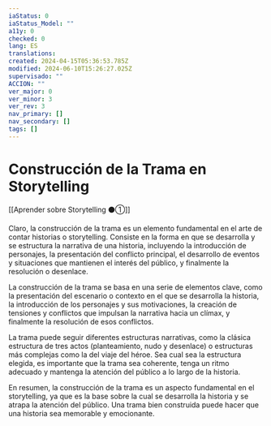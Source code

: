 ```yaml
---
iaStatus: 0
iaStatus_Model: ""
a11y: 0
checked: 0
lang: ES
translations: 
created: 2024-04-15T05:36:53.785Z
modified: 2024-06-10T15:26:27.025Z
supervisado: ""
ACCION: ""
ver_major: 0
ver_minor: 3
ver_rev: 3
nav_primary: []
nav_secondary: []
tags: []
---
```

# Construcción de la Trama en Storytelling

[[Aprender sobre Storytelling ⚫①]]

Claro, la construcción de la trama es un elemento fundamental en el arte de contar historias o storytelling. Consiste en la forma en que se desarrolla y se estructura la narrativa de una historia, incluyendo la introducción de personajes, la presentación del conflicto principal, el desarrollo de eventos y situaciones que mantienen el interés del público, y finalmente la resolución o desenlace.

La construcción de la trama se basa en una serie de elementos clave, como la presentación del escenario o contexto en el que se desarrolla la historia, la introducción de los personajes y sus motivaciones, la creación de tensiones y conflictos que impulsan la narrativa hacia un clímax, y finalmente la resolución de esos conflictos.

La trama puede seguir diferentes estructuras narrativas, como la clásica estructura de tres actos (planteamiento, nudo y desenlace) o estructuras más complejas como la del viaje del héroe. Sea cual sea la estructura elegida, es importante que la trama sea coherente, tenga un ritmo adecuado y mantenga la atención del público a lo largo de la historia.

En resumen, la construcción de la trama es un aspecto fundamental en el storytelling, ya que es la base sobre la cual se desarrolla la historia y se atrapa la atención del público. Una trama bien construida puede hacer que una historia sea memorable y emocionante.
